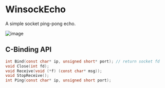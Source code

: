 # WinsockEcho
A simple socket ping-pong echo.

![image](https://user-images.githubusercontent.com/41315874/190897249-445ff4f3-58c0-4583-8c04-eba6fd65d010.png)

## C-Binding API
```c
int Bind(const char* ip, unsigned short* port); // return socket fd
void Close(int fd);
void Receive(void (*f) (const char* msg));
void StopReceive();
int Ping(const char* ip, unsigned short port);
```
